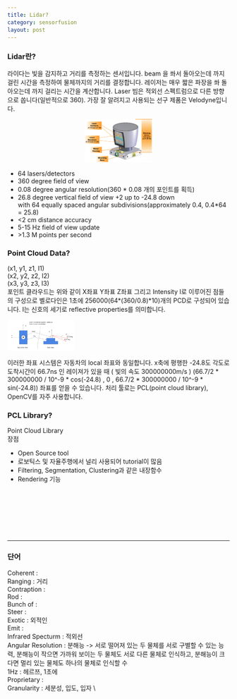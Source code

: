 ```yaml
---
title: Lidar?
category: sensorfusion
layout: post
---
```


### Lidar란?
라이다는 빛을 감지하고 거리를 측정하는 센서입니다. beam 을 쏴서 돌아오는데 까지 걸린 시간을 측정하여 물체까지의 거리를 결정합니다. 레이저는 매우 짧은 파장을 쏴 돌아오는데 까지 걸리는 시간을 계산합니다. Laser 빔은 적외선 스펙트럼으로 다른 방향으로 쏩니다(일반적으로 360). 가장 잘 알려지고 사용되는 선구 제품은 Velodyne입니다.

<p align="center"><img src="/assets/img/sensorfusion/velodyne-hdl-64e.jpg" width="30%" height="30%"></p>

* 64 lasers/detectors
* 360 degree field of view
* 0.08 degree angular resolution(360 * 0.08 개의 포인트를 획득)
* 26.8 degree vertical field of view +2 up to -24.8 down\
  with 64 equally spaced angular subdivisions(approximately 0.4, 0.4*64 = 25.8)
* <2 cm distance accuracy
* 5-15 Hz field of view update
* \>1.3 M points per second

### Point Cloud Data?
(x1, y1, z1, I1)\
(x2, y2, z2, I2)\
(x3, y3, z3, I3)\
포인트 클라우드는 위와 같이 X좌표 Y좌표 Z좌표 그리고 Intensity I로 이루어진 점들의 구성으로 벨로다인은 1초에 256000(64\*(360/0.8)\*10)개의 PCD로 구성되어 있습니다. I는 신호의 세기로 reflective properties를 의미합니다.
<p><img src="/assets/img/sensorfusion/pcd-coordinates.jpg" width="30%" height="30%"></p>
이러한 좌표 시스템은 자동차의 local 좌표와 동일합니다. x축에 평행한 -24.8도 각도로 도착시간이 66.7ns 인 레이져가 있을 때 ( 빛의 속도 300000000m/s ) (66.7/2 * 300000000 / 10^-9 * cos(-24.8) , 0 , 66.7/2 * 300000000 / 10^-9 * sin(-24.8)) 좌표를 얻을 수 있습니다.
처리 툴로는 PCL(point cloud library), OpenCV를 자주 사용합니다.

### PCL Library?
Point Cloud Library\
장점
* Open Source tool
* 로보틱스 및 자율주행에서 널리 사용되어 tutorial이 많음
* Filtering, Segmentation, Clustering과 같은 내장함수
* Rendering 기능




<br><br><br><br><br><br>

---
### 단어
Coherent : \
Ranging : 거리 \
Contraption : \
Rod : \
Bunch of : \
Steer : \
Exotic : 외적인 \
Emit : \
Infrared Specturm : 적외선 \
Angular Resolution : 분해능 -> 서로 떨어져 있는 두 물체를 서로 구별할 수 있는 능력, 분해능이 작으면 가까워 보이는 두 물체도 서로 다른 물체로 인식하고, 분해능이 크다면 멀리 있는 물체도 하나의 물체로 인식할 수 \
1Hz : 헤르쯔, 1초에 \
Proprietary : \
Granularity : 세분성, 입도, 입자 \
